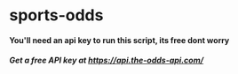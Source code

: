 # sports-odds
#### You'll need an api key to run this script, its free dont worry
##### Get a free API key at https://api.the-odds-api.com/
